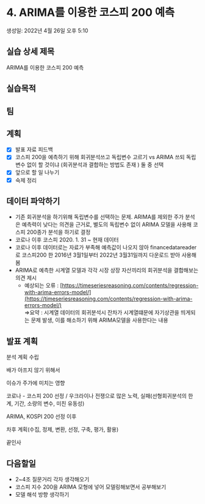 # 4. ARIMA를 이용한 코스피 200 예측

생성일: 2022년 4월 26일 오후 5:10

## 실습 상세 제목

ARIMA를 이용한 코스피 200 예측

## 실습목적

## 팀

## 계획

- [x]  발표 자료 피드백
- [x]  코스피 200을 예측하기 위해 회귀분석쓰고 독립변수 고르기 vs  ARIMA 쓰되 독립변수 없이 할 것이냐 (회귀분석과 결합하는 방법도 존재 ) 둘 중 선택
- [x]  앞으로 할 일 나누기
- [x]  숙제 정리

## 데이터 파악하기

- 기존 회귀분석을 하기위해 독립변수를 선택하는 문제.  ARIMA를 제외한 주가 분석은 예측력이 낮다는 의견을 근거로,  별도의 독립변수 없이 ARIMA 모델을 사용해 코스피 200종가 분석을 하기로 결정
- 코로나 이후 코스피 2020. 1. 31 ~  현재 데이터
- 코로나 이후 데이터로는 자료가 부족해 예측값이 나오지 않아 financedatareader로 코스피200 한 2016년 3월1일부터 2022년 3월31일까지 다운로드 받아 사용해봄
- ARIMA로 예측한 시계열 모델과 각각 시장 상장 자산끼리의 회귀분석을 결합해보는 의견 제시
    - 예상되는 오류 : [https://timeseriesreasoning.com/contents/regression-with-arima-errors-model/](https://timeseriesreasoning.com/contents/regression-with-arima-errors-model/)  
    ⇒요약 : 시계열 데이터의 회귀분석시 잔차가 시계열떄문에 자기상관을 띄게되는 문제 발생, 이를 해소하기 위해 ARIMA모델을 사용한다는 내용

## 발표 계획

분석 계획 수립

 배가 아프지 않기 위해서

 이슈가 주가에 미치는 영향 

코로나 - 코스피 200 선정 / 우크라이나 전쟁으로 많은 노력, 실패(선형회귀분석의 한계, 기간, 소량의 변수, 미친 유동성)  

ARIMA, KOSPI 200 선정 이후 

 차후 계획(수집, 정제, 변환, 선정, 구축, 평가, 활용) 

끝인사

## 다음할일

- 2~4조 질문거리 각자 생각해오기
- 코스피 지수 200을 ARIMA 모형에 넣어 모델링해보면서 공부해보기
- 모델 해석 방향 생각하기